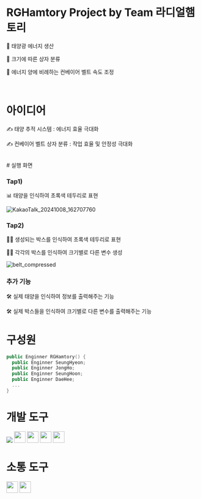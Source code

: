 # RGHamtory Project by Team 라디얼햄토리


🔎 태양광 에너지 생산

🔎 크기에 따른 상자 분류

🔎 에너지 양에 비례하는 컨베이어 벨트 속도 조정

<br>

# 아이디어

✍ 태양 추적 시스템 : 에너지 효율 극대화

✍ 컨베이어 벨트 상자 분류 : 작업 효율 및 안정성 극대화

<br>
# 실행 화면

### Tap1)

📊 태양을 인식하여 초록색 테두리로 표현

![KakaoTalk_20241008_162707760](https://github.com/user-attachments/assets/e9ccccbd-f755-40f0-a514-43f5ede5db26)


### Tap2)

🙋‍♀️ 생성되는 박스를 인식하여 초록색 테두리로 표현

🙋‍♂️ 각각의 박스를 인식하여 크기별로 다른 변수 생성

![belt_compressed](https://github.com/user-attachments/assets/bb875874-77c8-42f4-824a-c31aa27882c2)


### 추가 기능

🛠️	실제 태양을 인식하여 정보를 출력해주는 기능

🛠️	실제 박스들을 인식하여 크기별로 다른 변수를 출력해주는 기능


# 구성원
```swift
public Enginner RGHamtory() {
  public Enginner SeungHyeon;
  public Enginner JongHo;
  public Enginner SeungHoon;
  public Enginner DaeHee;
  ...
}
```




# 개발 도구

<img src="https://img.shields.io/badge/python-3776AB?style=for-the-badge&logo=python&logoColor=white">
<img src="https://img.shields.io/badge/-WPF-0078D7?style=flat&logo=windows&logoColor=white" style="height: 30px;">
<img src="https://img.shields.io/badge/-LiveChart-0078D7?style=flat&logo=windows&logoColor=white" style="height: 30px;">
<img src="https://img.shields.io/badge/-XG5000-0078D7?style=flat&logo=windows&logoColor=white" style="height: 30px;">
<img src="https://img.shields.io/badge/-PyCharm-0078D7?style=flat&logo=windows&logoColor=white" style="height: 30px;">


# 소통 도구

<img src ="https://img.shields.io/badge/github-181717?logo=github&style=flat" style="height: 30px;">
<img src ="https://img.shields.io/badge/slack-4A154B?logo=slack&style=flat" style="height: 30px;">
